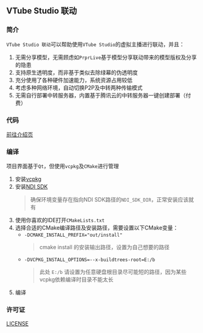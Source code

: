 ## VTube Studio 联动

### 简介

`VTube Studio 联动`可以帮助使用`VTube Studio`的虚拟主播进行联动，并且：

1. 无需分享模型，无需顾虑如`PrprLive`基于模型分享联动带来的模型版权及分享的隐患
2. 支持原生透明度，而非基于类似去除绿幕的伪透明度
3. 充分使用了各种硬件加速能力，系统资源占用较低
4. 考虑多种网络环境，自动切换P2P及中转两种传输模式
5. 无需自行部署中转服务器，内置基于腾讯云的中转服务器一键创建部署（付费）

### 代码

[前往介绍页](https://www.wolai.com/reito/dGzCn2JJCB8tnZwWd6wcRN)

### 编译
 
项目界面基于`Qt`，但使用`vcpkg`及`CMake`进行管理

1. 安装[vcpkg](https://github.com/microsoft/vcpkg)
2. 安装[NDI SDK](https://downloads.ndi.tv/SDK/NDI_SDK/NDI%205%20SDK.exe)
   > 确保环境变量存在指向NDI SDK路径的`NDI_SDK_DIR`，正常安装应该就有
3. 使用你喜欢的IDE打开`CMakeLists.txt`
4. 选择合适的CMake编译路径及安装路径，需要设置以下CMake变量：
   - `-DCMAKE_INSTALL_PREFIX="out/install"`
      > cmake install 的安装输出路径，设置为自己想要的路径
   - `-DVCPKG_INSTALL_OPTIONS=--x-buildtrees-root=E:/b`
      > 此处 `E:/b` 请设置为任意硬盘根目录尽可能短的路径，因为某些vcpkg依赖编译时目录不能太长
5. 编译

### 许可证

[LICENSE](LICENSE)